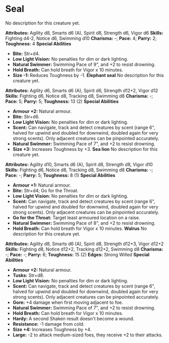 # Seal

No description for this creature yet.

**Attributes:** Agility d8, Smarts d6 (A), Spirit d8, Strength d6, Vigor
d6
**Skills:** Fighting d4-2, Notice d6, Swimming d10
**Charisma:** -; **Pace:** 4; **Parry:** 2; **Toughness:** 4
**Special Abilities**

- **Bite:** Str+d4.
- **Low Light Vision:** No penalties for dim or dark lighting.
- **Natural Swimmer:** Swimming Pace of 9", and +2 to resist drowning.
- **Hold Breath:** Can hold breath for Vigor x 10 minutes.
- **Size -1:** Reduces Toughness by -1.
**Elephant seal**
No description for this creature yet.

**Attributes:** Agility d6, Smarts d6 (A), Spirit d6, Strength d12+2,
Vigor d12
**Skills:** Fighting d6, Notice d8, Tracking d8, Swimming d8
**Charisma:** -; **Pace:** 5; **Parry:** 5; **Toughness:** 13 (2)
**Special Abilities**

- **Armour +2:** Natural armour.
- **Bite:** Str+d6.
- **Low Light Vision:** No penalties for dim or dark lighting.
- **Scent:** Can navigate, track and detect creatures by scent (range
6", halved for upwind and doubled for downwind, doubled again for very
strong scents). Only adjacent creatures can be pinpointed accurately.
- **Natural Swimmer:** Swimming Pace of 7", and +2 to resist drowning.
- **Size +3:** Increases Toughness by +3.
**Sea lion**
No description for this creature yet.

**Attributes:** Agility d10, Smarts d6 (A), Spirit d8, Strength d8,
Vigor d10
**Skills:** Fighting d6, Notice d8, Tracking d8, Swimming d8
**Charisma:** -; **Pace:** -; **Parry:** 5; **Toughness:** 8 (1)
**Special Abilities**

- **Armour +1:** Natural armour.
- **Bite:** Str+d4; Go for the Throat.
- **Low Light Vision:** No penalties for dim or dark lighting.
- **Scent:** Can navigate, track and detect creatures by scent (range
6", halved for upwind and doubled for downwind, doubled again for very
strong scents). Only adjacent creatures can be pinpointed accurately.
- **Go for the Throat:** Target least armoured location on a raise.
- **Natural Swimmer:** Swimming Pace of 8", and +2 to resist drowning.
- **Hold Breath:** Can hold breath for Vigor x 10 minutes.
**Walrus**
No description for this creature yet.

**Attributes:** Agility d8, Smarts d6 (A), Spirit d8, Strength d12+3,
Vigor d12+2
**Skills:** Fighting d8, Notice d12+2, Tracking d12+2, Swimming d8
**Charisma:** -; **Pace:** -; **Parry:** 6; **Toughness:** 15 (2)
**Edges:** Strong Willed
**Special Abilities**

- **Armour +2:** Natural armour.
- **Tusks:** Str+d8.
- **Low Light Vision:** No penalties for dim or dark lighting.
- **Scent:** Can navigate, track and detect creatures by scent (range
6", halved for upwind and doubled for downwind, doubled again for very
strong scents). Only adjacent creatures can be pinpointed accurately.
- **Gore:** +4 damage when first moving adjacent to foe.
- **Natural Swimmer:** Swimming Pace of 7", and +2 to resist drowning.
- **Hold Breath:** Can hold breath for Vigor x 10 minutes.
- **Hardy:** A second Shaken result doesn't become a wound.
- **Resistance:** -1 damage from cold.
- **Size +4:** Increases Toughness by +4.
- **Large:** -2 to attack medium-sized foes, they receive +2 to their
attacks.
